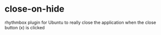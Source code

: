 close-on-hide
=============

rhythmbox plugin for Ubuntu to really close the application when the close button (x) is clicked
